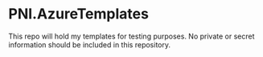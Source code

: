 # PNI.AzureTemplates
This repo will hold my templates for testing purposes. No private or secret information should be included in this repository.
